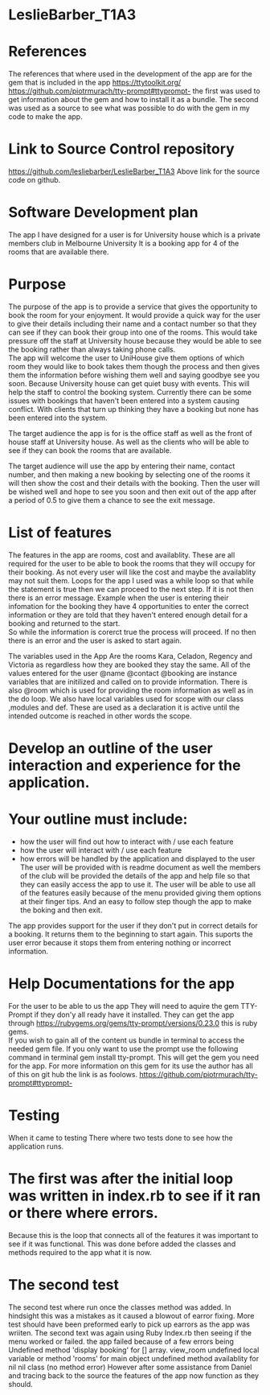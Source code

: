 # LeslieBarber_T1A3

# References
The references that where used in the development of the app are for the gem that is included in the app 
https://ttytoolkit.org/
https://github.com/piotrmurach/tty-prompt#ttyprompt- 
the first was used to get information about the gem and how to install it as a bundle.  The second was used as a source to see what was possible to do with the gem in my code to make the app.

# Link to Source Control repository
https://github.com/lesliebarber/LeslieBarber_T1A3
Above link for the source code on github.

#  Software Development plan 
The app I have designed for a user is for University house which is a private members club in Melbourne University It is a booking app for 4 of the rooms that are available there.
#  Purpose
The purpose of the app is to provide a service that gives the opportunity to book the room for your enjoyment. It would provide a quick way for the user to give their details including their name and a contact number so that they can see if they can book their group into one of the rooms.  This would take pressure off the staff at University house because they would be able to see the booking rather than always taking phone calls.  
The app will welcome the user to UniHouse give them options of which room they would like to book takes them though the process and then gives them the information before wishing them well and saying goodbye see you soon.
Because University house can get quiet busy with events. This will help the staff to control the booking system.  Currently there can be some issues with bookings that haven't been entered into a system causing conflict. With clients that turn up thinking they have a booking but none has been entered into the system.

The target audience the app is for is the office staff as well as the front of house staff at University house.  As well as the clients who will be able to see if they can book the rooms that are available.

The target audience will use the app by entering their name, contact number, and then making a new booking by selecting one of the rooms it will then show the cost and their details with the booking.  Then the user will be wished well and hope to see you soon and then exit out of the app after a period of 0.5 to give them a chance to see the exit message.

# List of features
The features in the app are 
rooms, cost and availablity.
These are all required for the user to be able to book the rooms that they will occupy for their booking.
As not every user will like the cost and maybe the availablity may not suit them.
Loops for the app I used was a while loop so that while the statement is true then we can proceed to the next step.  If it is not then there is an error message.  Example  when the user is entering their infomation for the booking they have 4 opportunities to enter the correct information or they are told that they haven't entered enough detail for a booking and returned to the start.  
So while the information is corerct true the process will proceed.  If no then there is an error and the user is asked to start again.

The variables used in the App Are the rooms Kara, Celadon, Regency and Victoria as regardless how they are booked they stay the same.
All of the values entered for the user @name @contact @booking are instance variables that are initilized and called on to provide information.  There is also @room which is used for providing the room information as well as in the do loop.
We also have local variables used for scope with our class ,modules and def.  These are used as a declaration it is active until the intended outcome is reached in other words the scope.

# Develop an outline of the user interaction and experience for the application.
# Your outline must include:
- how the user will find out how to interact with / use each feature
- how the user will interact with / use each feature
- how errors will be handled by the application and displayed to the user
The user will be provided with is readme document as well the members of the club will be provided the details of the app and help file so that they can easily access the app to use it.
The user will be able to use all of the features easily because of the menu provided giving them options at their finger tips.  And an easy to follow step though the app to make the boking and then exit.

The app provides support for the user if they don't put in correct details for a booking. It returns them to the beginning to start again.  This suports the user error because it stops them from entering nothing or incorrect information.

# Help Documentations for the app

For the user to be able to us the app They will need to aquire the gem TTY-Prompt if they don'y all ready have it installed.
They can get the app through 
https://rubygems.org/gems/tty-prompt/versions/0.23.0
this is ruby gems.  
If you wish to gain all of the content us bundle in terminal to access the needed gem file.
If you only want to use the prompt use the following command in terminal
gem install tty-prompt.  This will get the gem you need for the app.
For more information on this gem for its use  the author has
all of this on git hub the link is as foolows.
https://github.com/piotrmurach/tty-prompt#ttyprompt-

# Testing

When it came to testing 
There where two tests done to see how the application runs.
# The first was after the initial loop was written in index.rb to see if it ran or there where errors.
Because this is the loop that connects all of the features it was important to see if it was functional.  This was done before added the classes and methods required to the app what it is now.

# The second test
The second test where run once the classes method was added.  In hindsight this was a mistakes as it caused a blowout of earror fixing.  More test should have been preformed early to pick up earrors as the app was wriiten.
The second text was again using Ruby Index.rb
then seeing if the menu worked or failed.
the app failed because of a few errors 
being
Undefined method 'display booking' for [] array.
view_room undefined local variable or method 'rooms' for main object
undefined method availablity for nil nil class (no method error)
However after some assistance from Daniel and tracing back to the source the features of the app now function as they should.













